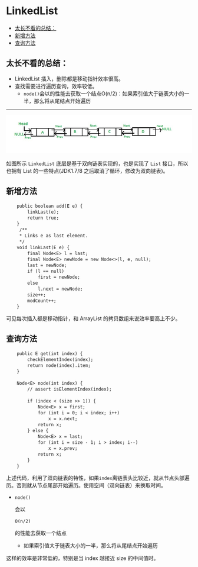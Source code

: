 # LinkedList
<!-- @import "[TOC]" {cmd="toc" depthFrom=2 depthTo=6 orderedList=false} -->
<!-- code_chunk_output -->

* [太长不看的总结：](#太长不看的总结)
* [新增方法](#新增方法)
* [查询方法](#查询方法)

<!-- /code_chunk_output -->
## 太长不看的总结：

- LinkedList 插入，删除都是移动指针效率很高。
- 查找需要进行遍历查询，效率较低。
  - `node()`会以的性能去获取一个结点O(n/2)：如果索引值大于链表大小的一半，那么将从尾结点开始遍历

------



![img](assets/LinkedList.jpeg)

如图所示 `LinkedList` 底层是基于双向链表实现的，也是实现了 `List` 接口，所以也拥有 List 的一些特点(JDK1.7/8 之后取消了循环，修改为双向链表)。

## 新增方法

```
    public boolean add(E e) {
        linkLast(e);
        return true;
    }
     /**
     * Links e as last element.
     */
    void linkLast(E e) {
        final Node<E> l = last;
        final Node<E> newNode = new Node<>(l, e, null);
        last = newNode;
        if (l == null)
            first = newNode;
        else
            l.next = newNode;
        size++;
        modCount++;
    }
```

可见每次插入都是移动指针，和 ArrayList 的拷贝数组来说效率要高上不少。

## 查询方法

```
    public E get(int index) {
        checkElementIndex(index);
        return node(index).item;
    }

    Node<E> node(int index) {
        // assert isElementIndex(index);

        if (index < (size >> 1)) {
            Node<E> x = first;
            for (int i = 0; i < index; i++)
                x = x.next;
            return x;
        } else {
            Node<E> x = last;
            for (int i = size - 1; i > index; i--)
                x = x.prev;
            return x;
        }
    }
```

上述代码，利用了双向链表的特性，如果`index`离链表头比较近，就从节点头部遍历。否则就从节点尾部开始遍历。使用空间（双向链表）来换取时间。

- ```
  node()
  ```

  会以

  ```
  O(n/2)
  ```

  的性能去获取一个结点

  - 如果索引值大于链表大小的一半，那么将从尾结点开始遍历

这样的效率是非常低的，特别是当 index 越接近 size 的中间值时。
